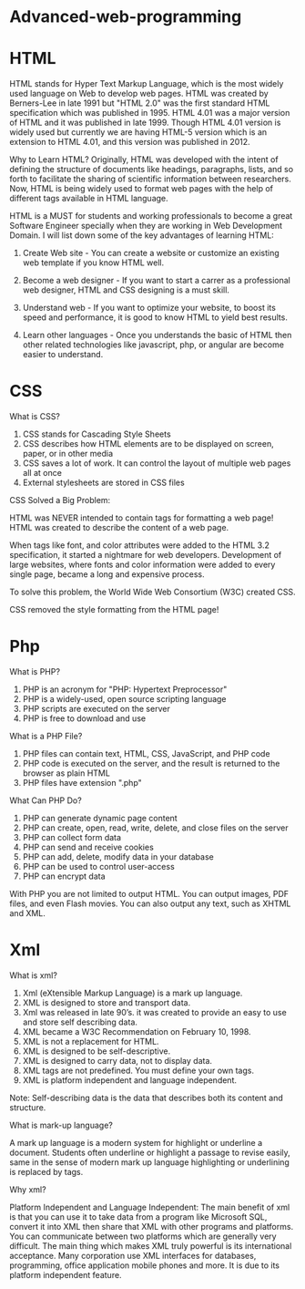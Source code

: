 # Advanced-web-programming

# HTML

HTML stands for Hyper Text Markup Language, which is the most widely used language on Web to develop web pages. HTML was created by Berners-Lee in late 1991 but "HTML 2.0" was the first standard HTML specification which was published in 1995. HTML 4.01 was a major version of HTML and it was published in late 1999. Though HTML 4.01 version is widely used but currently we are having HTML-5 version which is an extension to HTML 4.01, and this version was published in 2012.

Why to Learn HTML?
Originally, HTML was developed with the intent of defining the structure of documents like headings, paragraphs, lists, and so forth to facilitate the sharing of scientific information between researchers. Now, HTML is being widely used to format web pages with the help of different tags available in HTML language.

HTML is a MUST for students and working professionals to become a great Software Engineer specially when they are working in Web Development Domain. I will list down some of the key advantages of learning HTML:

1. Create Web site - You can create a website or customize an existing web template if you know HTML well.

2. Become a web designer - If you want to start a carrer as a professional web designer, HTML and CSS designing is a must skill.

3. Understand web - If you want to optimize your website, to boost its speed and performance, it is good to know HTML to yield best results.

4. Learn other languages - Once you understands the basic of HTML then other related technologies like javascript, php, or angular are become easier to understand.

# CSS

What is CSS?

1. CSS stands for Cascading Style Sheets
2. CSS describes how HTML elements are to be displayed on screen, paper, or in other media
3. CSS saves a lot of work. It can control the layout of multiple web pages all at once
4. External stylesheets are stored in CSS files

CSS Solved a Big Problem:

HTML was NEVER intended to contain tags for formatting a web page!
HTML was created to describe the content of a web page. 

When tags like font, and color attributes were added to the HTML 3.2 specification, it started a nightmare for web developers. Development of large websites, where fonts and color information were added to every single page, became a long and expensive process.

To solve this problem, the World Wide Web Consortium (W3C) created CSS.

CSS removed the style formatting from the HTML page!

# Php

What is PHP?

1. PHP is an acronym for "PHP: Hypertext Preprocessor"
2. PHP is a widely-used, open source scripting language
3. PHP scripts are executed on the server
4. PHP is free to download and use

What is a PHP File?

1. PHP files can contain text, HTML, CSS, JavaScript, and PHP code
2. PHP code is executed on the server, and the result is returned to the browser as plain HTML
3. PHP files have extension ".php"

What Can PHP Do?

1. PHP can generate dynamic page content
2. PHP can create, open, read, write, delete, and close files on the server
3. PHP can collect form data
4. PHP can send and receive cookies
5. PHP can add, delete, modify data in your database
6. PHP can be used to control user-access
7. PHP can encrypt data

With PHP you are not limited to output HTML. You can output images, PDF files, and even Flash movies. You can also output any text, such as XHTML and XML.

# Xml

What is xml?

1. Xml (eXtensible Markup Language) is a mark up language.
2. XML is designed to store and transport data.
3. Xml was released in late 90’s. it was created to provide an easy to use and store self describing data.
4. XML became a W3C Recommendation on February 10, 1998.
5. XML is not a replacement for HTML.
6. XML is designed to be self-descriptive.
7. XML is designed to carry data, not to display data.
8. XML tags are not predefined. You must define your own tags.
9. XML is platform independent and language independent.

Note: Self-describing data is the data that describes both its content and structure.

What is mark-up language?

A mark up language is a modern system for highlight or underline a document.
Students often underline or highlight a passage to revise easily, same in the sense of modern mark up language highlighting or underlining is replaced by tags.

Why xml?

Platform Independent and Language Independent: The main benefit of xml is that you can use it to take data from a program like Microsoft SQL, convert it into XML then share that XML with other programs and platforms. You can communicate between two platforms which are generally very difficult.
The main thing which makes XML truly powerful is its international acceptance. Many corporation use XML interfaces for databases, programming, office application mobile phones and more. It is due to its platform independent feature.
